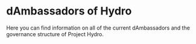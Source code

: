 # dAmbassadors of Hydro

Here you can find information on all of the current dAmbassadors and the governance structure of Project Hydro.
